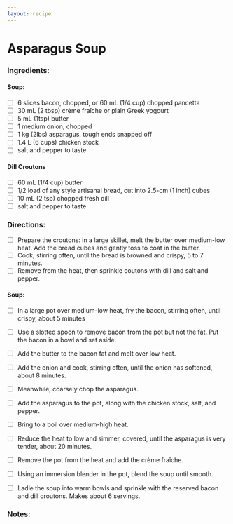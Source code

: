 ```yaml
---
layout: recipe
---
```

# Asparagus Soup

### Ingredients:

#### Soup:
- [ ] 6 slices bacon, chopped, or 60 mL (1/4 cup) chopped pancetta
- [ ] 30 mL (2 tbsp) crème fraîche or plain Greek yogourt
- [ ] 5 mL (1tsp) butter
- [ ] 1 medium onion, chopped
- [ ] 1 kg (2lbs) asparagus, tough ends snapped off
- [ ] 1.4 L (6 cups) chicken stock
- [ ] salt and pepper to taste

#### Dill Croutons
- [ ] 60 mL (1/4 cup) butter
- [ ] 1/2 load of any style artisanal bread, cut into 2.5-cm (1 inch) cubes
- [ ] 10 mL (2 tsp) chopped fresh dill
- [ ] salt and pepper to taste

### Directions:

- [ ] Prepare the croutons: in a large skillet, melt the butter over medium-low heat. Add the bread cubes and gently toss to coat in the butter.
- [ ] Cook, stirring often, until the bread is browned and crispy, 5 to 7 minutes.
- [ ] Remove from the heat, then sprinkle coutons with dill and salt and pepper.

#### Soup:
- [ ] In a large pot over medium-low heat, fry the bacon, stirring often, until crispy, about 5 minutes
- [ ] Use a slotted spoon to remove bacon from the pot but not the fat. Put the bacon in a bowl and set aside.
- [ ] Add the butter to the bacon fat and melt over low heat.
- [ ] Add the onion and cook, stirring often, until the onion has softened, about 8 minutes.
- [ ] Meanwhile, coarsely chop the asparagus.
- [ ] Add the asparagus to the pot, along with the chicken stock, salt, and pepper.
- [ ] Bring to a boil over medium-high heat.
- [ ] Reduce the heat to low and simmer, covered, until the asparagus is very tender, about 20 minutes.
- [ ] Remove the pot from the heat and add the crème fraîche.
- [ ] Using an immersion blender in the pot, blend the soup until smooth.
- [ ] Ladle the soup into warm bowls and sprinkle with the reserved bacon and dill croutons. Makes about 6 servings.


### Notes:

